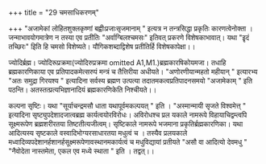 +++
title = "29 चमसाधिकरणम्"

+++
"अजामेकां लोहितशुक्लकृष्णां बह्वीःप्रजाःसृजमानाम् " इत्यत्र न तन्त्रसिद्धा प्रकृतिः कारणत्वेनोक्ता । जन्माभावयोगमात्रेण न तस्या एव प्रतीतिः "अर्वाग्बिलश्चमसः" इतिवत् प्रकरणे विशेषकाभावात्। यथा "इृदं तच्छिरः" इिति हि चमसो विशेष्यते। यौगिकशब्दाद्विशेष प्रतीतिर्हि विशेषकापेक्षा।।

ज्योदिर्ब्रह्म। ज्योदिरूप्रक्रमा(ज्योदिरुप्रक्रमा omitted A1,M1.)ब्रह्मकारषिकोयमजा। तधाहि ब्रह्मकारणिकाया एव प्रतिपादकमेत्सरुपं मन्त्रं च तैत्तिरीया अधीयते। "अणोरणीयान्महतो महीयान् " इत्यारभ्य "अतः समुद्रा गिरयश्य " इत्यादिना सर्वस्य ब्रह्मण उत्पत्या तदातमकत्वप्रतिपादनसमयो "अजामेकाम् " इति पठन्ति। अतस्तत्प्रत्यभिज्ञानादियं ब्रह्मकारणिकेति निश्चीयते।।

कल्पना सृष्टिः। यथा "सूर्याचन्द्रमसौ धाता यथापूर्वमकल्पयत् " इति । "अस्मान्मायी सृजते विश्वमेत्त् " इत्यादिना सृष्ट्युपदेशादजात्वब्रह्म कार्यत्वयोरविरोधः। अविरोधश्च प्रल यकाले नामरूपे विहायाचिद्वम्त्वपि सूक्ष्मरूपेण ब्रह्मशरीरतया तिष्टतीत्यजीत्वम्। सृष्टिकाले नामरूपे भजमाना प्रकृतिर्ब्रह्मकारणिका। यथा आदित्यस्य सृष्टकाले वस्वादिभोग्यरसाधारतया मधुत्वं च । तस्यैव प्रलयकाले मध्वादिव्यपदेशानर्हशानर्हसूक्ष्मरूपेणावस्थानमकार्यत्वं च मधुविद्यायां प्रतीयते "असौ वा आदित्यो देवमधु " "नैवोदेता नास्तमेता, एकल एव मध्ये स्थाता " इति । तद्वत्।।